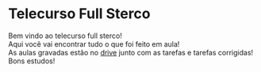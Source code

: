 # Telecurso Full Sterco

Bem vindo ao telecurso full sterco!<br/>
Aqui você vai encontrar tudo o que foi feito em aula!<br/>
As aulas gravadas estão no [drive][1] junto com as tarefas e tarefas corrigidas!<br/>
Bons estudos!

[1]: https://1drv.ms/u/s!AgWVlLfQxX7xwi2zl8YHWoLwrEo-?e=Az92nd
